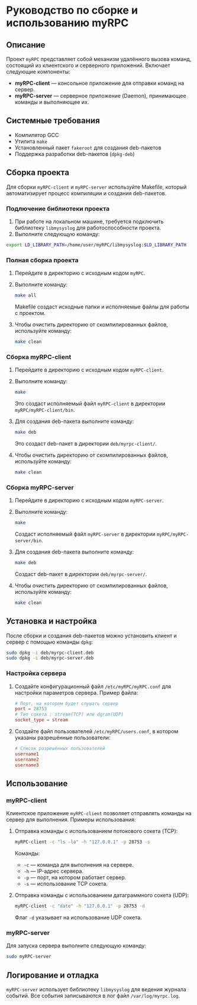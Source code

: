 # Руководство по сборке и использованию myRPC

## Описание

Проект `myRPC` представляет собой механизм удалённого вызова команд, состоящий из клиентского и серверного приложений. Включает следующие компоненты:
- **myRPC-client** — консольное приложение для отправки команд на сервер.
- **myRPC-server** — серверное приложение (Daemon), принимающее команды и выполняющее их.

## Системные требования

- Компилятор GCC
- Утилита `make`
- Установленный пакет `fakeroot` для создания deb-пакетов
- Поддержка разработки deb-пакетов (`dpkg-deb`)

## Сборка проекта

Для сборки `myRPC-client` и `myRPC-server` используйте Makefile, который автоматизирует процесс компиляции и создания deb-пакетов.

### Подлючение библиотеки проекта

1. При работе на локальном машине, требуется подключить библиотеку `libmysyslog` для работоспособности проекта.
2. Выполните следующую команду:
```sh
export LD_LIBRARY_PATH=/home/user/myRPC/libmysyslog:$LD_LIBRARY_PATH
```

### Полная сборка проекта

1. Перейдите в директорию с исходным кодом `myRPC`.
2. Выполните команду:
   ```sh
   make all
   ```
   Makefile создаст исходные папки и исполняемые файлы для работы с проектом.

3. Чтобы очистить директорию от скомпилированных файлов, используйте команду:
   ```sh
   make clean
   ```
### Сборка myRPC-client

1. Перейдите в директорию с исходным кодом `myRPC-client`.
2. Выполните команду:
   ```sh
   make
   ```
   Это создаст исполняемый файл `myRPC-client` в директории `myRPC/myRPC-client/bin`.

3. Для создания deb-пакета выполните команду:
   ```sh
   make deb
   ```
   Это создаст deb-пакет в директории `deb/myrpc-client/`.

4. Чтобы очистить директорию от скомпилированных файлов, используйте команду:
   ```sh
   make clean
   ```

### Сборка myRPC-server

1. Перейдите в директорию с исходным кодом `myRPC-server`.
2. Выполните команду:
   ```sh
   make
   ```
   Cоздаст исполняемый файл `myRPC-server` в директории `myRPC/myRPC-server/bin`.

3. Для создания deb-пакета выполните команду:
   ```sh
   make deb
   ```
   Cоздаст deb-пакет в директории `deb/myrpc-server/`.

4. Чтобы очистить директорию от скомпилированных файлов, используйте команду:
   ```sh
   make clean
   ```

## Установка и настройка

После сборки и создания deb-пакетов можно установить клиент и сервер с помощью команды `dpkg`:

```sh
sudo dpkg -i deb/myrpc-client.deb
sudo dpkg -i deb/myrpc-server.deb
```

### Настройка сервера

1. Создайте конфигурационный файл `/etc/myRPC/myRPC.conf` для настройки параметров сервера. Пример файла:
   ```conf
   # Порт, на котором будет слушать сервер
   port = 28753
   # Тип сокета : stream(TCP) или dgram(UDP)
   socket_type = stream
   ```

2. Создайте файл пользователей `/etc/myRPC/users.conf`, в котором указаны разрешённые пользователи:
   ```conf
   # Список разрешённых пользователей
   username1
   username2
   username3
   ```

## Использование

### myRPC-client

Клиентское приложение `myRPC-client` позволяет отправлять команды на сервер для выполнения. Примеры использования:

1. Отправка команды с использованием потокового сокета (TCP):
   ```sh
   myRPC-client -c "ls -la" -h "127.0.0.1" -p 28753 -s
   ```
   Команды:
   - `-c` — команда для выполнения на сервере.
   - `-h` — IP-адрес сервера.
   - `-p` — порт, на котором работает сервер.
   - `-s` — использование TCP сокета.

2. Отправка команды с использованием датаграммного сокета (UDP):
   ```sh
   myRPC-client -c "date" -h "127.0.0.1" -p 28753 -d
   ```
   Флаг `-d` указывает на использование UDP сокета.

### myRPC-server

Для запуска сервера выполните следующую команду:

```sh
sudo myRPC-server
```

## Логирование и отладка

 `myRPC-server` использует библиотеку `libmysyslog` для ведения журнала событий. Все события записываются в лог файл `/var/log/myrpc.log`.




